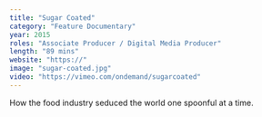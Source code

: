```yaml
---
title: "Sugar Coated"
category: "Feature Documentary"
year: 2015
roles: "Associate Producer / Digital Media Producer"
length: "89 mins"
website: "https://"
image: "sugar-coated.jpg"
video: "https://vimeo.com/ondemand/sugarcoated"
---
```


How the food industry seduced the world one spoonful at a time.
